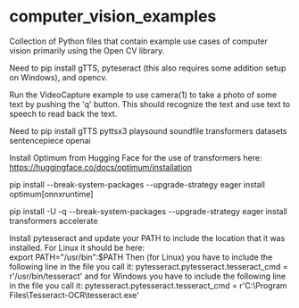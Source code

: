 # computer_vision_examples
Collection of Python files that contain example use cases of computer vision primarily using the Open CV library. 

Need to pip install gTTS, pyteseract (this also requires some addition setup on Windows), and opencv. 

Run the VideoCapture example to use camera(1) to take a photo of some text by pushing the 'q' button. This should recognize the text and use text to speech to read back the text. 

Need to pip install gTTS pyttsx3 playsound soundfile transformers datasets sentencepiece openai

Install Optimum from Hugging Face for the use of transformers here: https://huggingface.co/docs/optimum/installation

pip install --break-system-packages --upgrade-strategy eager install optimum[onnxruntime]

pip install -U -q --break-system-packages --upgrade-strategy eager install transformers accelerate

Install pytesseract and update your PATH to include the location that it was installed. For Linux it should be here:  
  export PATH="/usr/bin":$PATH
Then (for Linux) you have to include the following line in the file you call it:
  pytesseract.pytesseract.tesseract_cmd = r'/usr/bin/tesseract'
and for Windows you have to include the following line in the file you call it:
  pytesseract.pytesseract.tesseract_cmd = r'C:\Program Files\Tesseract-OCR\tesseract.exe'

